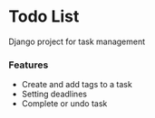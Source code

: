 # Todo List

Django project for task management


### Features

* Create and add tags to a task
* Setting deadlines
* Complete or undo task
